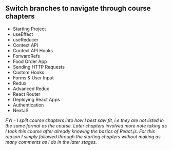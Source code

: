 ## Switch branches to navigate through course chapters

- Starting Project
- useEffect
- useReducer
- Context API
- Context API Hooks
- ForwardRefs
- Food Order App
- Sending HTTP Requests
- Custom Hooks
- Forms & User Input
- Redux
- Advanced Redux
- React Router
- Deploying React Apps
- Authentication
- NextJS

*FYI - I split course chapters into how I best saw fit, i.e they are not listed in the same format as the course. Later chapters involved more note taking as I took this course after already knowing the basics of React.js. For this reason I simply followed through the starting chapters without making as many comments as I do in the later stages.*
